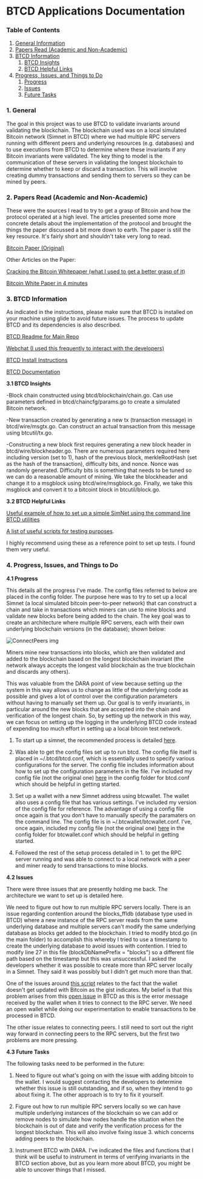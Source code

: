 # BTCD Applications Documentation

### Table of Contents
1. [General Information](#General)
2. [Papers Read (Academic and Non-Academic)](#Papers)
3. [BTCD Information](#BTCD)
    1. [BTCD Insights](#Insights)
    2. [BTCD Helpful Links](#Links)
4. [Progress, Issues, and Things to Do](#Future)
    1. [Progress](#Progress)
    2. [Issues](#Issues)
    3. [Future Tasks](#Tasks)

<a name="General" />

### 1. General

The goal in this project was to use BTCD to validate invariants around validating the blockchain. The blockchain used was on a local simulated Bitcoin network (Simnet in BTCD) where we had multiple RPC servers running with different peers and underlying resources (e.g. databases) and to use executions from BTCD to determine where these invariants if any Bitcoin invariants were validated. The key thing to model is the communication of these servers in validating the longest blockchain to determine whether to keep or discard a transaction. This will involve creating dummy transactions and sending them to servers so they can be mined by peers.

<a name="Papers" />

### 2. Papers Read (Academic and Non-Academic)

These were the sources I read to try to get a grasp of Bitcoin and how the protocol operated at a high level. The articles presented some more concrete details about the implementation of the protocol and brought the things the paper discussed a bit more down to earth. The paper is still the key resource. It's fairly short and shouldn't take very long to read.

[Bitcoin Paper (Original)](https://bitcoin.org/bitcoin.pdf)

Other Articles on the Paper:

[Cracking the Bitcoin Whitepaper (what I used to get a better grasp of it)](https://medium.com/@FolusoOgunlana/cracking-the-bitcoin-white-paper-c5f479ce748d)

[Bitcoin White Paper in 4 minutes](https://hackernoon.com/dissecting-the-bitcoin-whitepaper-in-four-minutes-5c8c5e5f8010)

<a name="BTCD" />

### 3. BTCD Information

As indicated in the instructions, please make sure that BTCD is installed on your machine using glide to avoid future issues. The process to update BTCD and its dependencies is also described.

[BTCD Readme for Main Repo](https://github.com/btcsuite/btcd)

[Webchat (I used this frequently to interact with the developers)](https://webchat.freenode.net/?channels=btcd)

[BTCD Install Instructions](https://github.com/btcsuite/btcd/blob/master/docs/README.md)

[BTCD Documentation](https://github.com/btcsuite/btcd/tree/master/docs)

<a name="Insights" />

**3.1 BTCD Insights**

-Block chain constructed using btcd/blockchain/chain.go. Can use parameters defined in btcd/chaincfg/params.go to create a simulated
Bitcoin network.

-New transaction created by generating a new tx (transaction message) in btcd/wire/msgtx.go. Can construct an actual
transaction from this message using btcutil/tx.go.

-Constructing a new block first requires generating a new block header in btcd/wire/blockheader.go. There are numerous
parameters required here including version (set to 1), hash of the previous block, merkleRootHash (set as the hash of the transaction), 
difficulty bits, and nonce. Nonce was randomly generated. Difficulty bits is something that needs to be tuned so we can do a reasonable
amount of mining. We take the blockheader and change it to a msgblock using btcd/wire/msgblock.go. Finally, we take this msgblock and
convert it to a bitcoint block in btcutil/block.go.

<a name="Links" />

**3.2 BTCD Helpful Links**

[Useful example of how to set up a simple SimNet using the command line BTCD utilities](https://gist.github.com/davecgh/2992ed85d41307e794f6)

[A list of useful scripts for testing purposes](https://gist.github.com/davecgh). 

I highly recommend using these as a reference point to set up tests. I found them very useful.

<a name="Scripts" />

### 4. Progress, Issues, and Things to Do

<a name="Progress" />

**4.1 Progress**

This details all the progress I've made. The config files referred to below are placed in the config folder. The purpose here was to try to set up a local Simnet (a local simulated bitcoin peer-to-peer network) that can construct a chain and take in transactions which miners can use to mine blocks and validate new blocks before being added to the chain. The key goal was to create an architecture where multiple RPC servers, each with their own underlying blockchain versions (in the database); shown below:

![ConnectPeers img](https://github.com/DARA-Project/Directed-Studies/blob/master/images/RPCServerInteraction.jpg)

Miners mine new transactions into blocks, which are then validated and added to the blockchain based on the longest blockchain invariant (the network always accepts the longest valid blockchain as the true blockchain and discards any others).

This was valuable from the DARA point of view because setting up the system in this way allows us to change as little of the underlying code as possible and gives a lot of control over the configuration parameters without having to manually set them up. Our goal is to verify invariants, in particular around the new blocks that are accepted into the chain and verification of the longest chain. So, by setting up the network in this way, we can focus on setting up the logging in the underlying BTCD code instead of expending too much effort in setting up a local bitcoin test network.

1) To start up a simnet, the recommended process is detailed [here](https://gist.github.com/davecgh/2992ed85d41307e794f6).

2) Was able to get the config files set up to run btcd. The config file itself is placed in ~/.btcd/btcd.conf, which is essentially used to specify various configurations for the server. The config file includes information about how to set up the configuration parameters in the file. I've included my config file (not the original one) [here](https://github.com/DARA-Project/Directed-Studies/blob/master/config/btcd.conf) in the config folder for btcd.conf which should be helpful in getting started.

3) Set up a wallet with a new Simnet address using btcwallet. The wallet also uses a config file that has various settings. I've included my version of the config file for reference. The advantage of using a config file once again is that you don't have to manually specify the paramaters on the command line. The config file is in ~/.btcwallet/btcwallet.conf. I've, once again, included my config file (not the original one) [here](https://github.com/DARA-Project/Directed-Studies/blob/master/config/btcwallet.conf) in the config folder for btcwallet.conf which should be helpful in getting started.

4) Followed the rest of the setup process detailed in 1. to get the RPC server running and was able to connect to a local network with a peer and miner ready to send transactions to mine blocks.

<a name="Issues" />

**4.2 Issues**

There were three issues that are presently holding me back. The architecture we want to set up is detailed here. 

We need to figure out how to run multiple RPC servers locally. There is an issue regarding contention around the blocks_ffldb (database type used in BTCD) where a new instance of the RPC server reads from the same underlying database and multiple servers can't modify the same underlying database as blocks get added to the blockchain. I tried to modify btcd.go (in the main folder) to accomplish this whereby I tried to use a timestamp to create the underlying database to avoid issues with contention. I tried to modify line 27 in this file (blockDbNamePrefix = "blocks") so a different file path based on the timestamp but this was unsuccessful. I asked the developers whether it was possible to create more than RPC server locally in a Simnet. They said it was possibly but I didn't get much more than that.

One of the issues around [this script](https://gist.github.com/davecgh/2992ed85d41307e794f6) relates to the fact that the wallet doesn't get updated with Bitcoin as the gist indicates. My belief is that this problem arises from this [open issue](https://github.com/btcsuite/btcwallet/issues/496) in BTCD as this is the error message received by the wallet when it tries to connect to the RPC server. We need an open wallet while doing our experimentation to enable transactions to be processed in BTCD.

The other issue relates to connecting peers. I still need to sort out the right way forward in connecting peers to the RPC servers, but the first two problems are more pressing.

<a name="Tasks" />

**4.3 Future Tasks**

The following tasks need to be performed in the future:

1) Need to figure out what's going on with the issue with adding bitcoin to the wallet. I would suggest contacting the developers to determine whether this issue is still outstanding, and if so, when they intend to go about fixing it. The other approach is to try to fix it yourself.

2) Figure out how to run multiple RPC servers locally so we can have multiple underlying instances of the blockchain so we can add or remove nodes to simulate how nodes handle the situation when the blockchain is out of date and verify the verification process for the longest blockchain. This will also involve fixing issue 3. which concerns adding peers to the blockchain.

3) Instrument BTCD with DARA. I've indicated the files and functions that I think will be useful to instrument in terms of verifying invariants in the BTCD section above, but as you learn more about BTCD, you might be able to uncover things that I missed.
